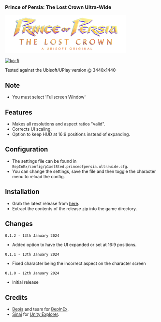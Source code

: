 ### Prince of Persia: The Lost Crown Ultra-Wide

![Game Logo](header.png)<br>

[![ko-fi](https://ko-fi.com/img/githubbutton_sm.svg)](https://ko-fi.com/F2F2DI3WA)<br>

Tested against the Ubisoft/UPlay version @ 3440x1440

## Note
- You must select 'Fullscreen Window'

## Features
- Makes all resolutions and aspect ratios "valid".
- Corrects UI scaling.
- Option to keep HUD at 16:9 positions instead of expanding.

## Configuration
- The settings file can be found in `BepInEx/config/p1xel8ted.princeofpersia.ultrawide.cfg`.
- You can change the settings, save the file and then toggle the character menu to reload the config.

## Installation
- Grab the latest release from [here](https://github.com/p1xel8ted/UltrawideFixes/releases/tag/PrinceOfPersiaTheLostCrown).
- Extract the contents of the release zip into the game directory.

## Changes

`0.1.2 - 13th January 2024`
- Added option to have the UI expanded or set at 16:9 positions.

`0.1.1 - 13th January 2024`
- Fixed character being the incorrect aspect on the character screen

`0.1.0 - 12th January 2024`
- Initial release
  
## Credits
- [Bepis](https://github.com/bbepis) and team for [BepInEx](https://github.com/BepInEx/BepInEx).
- [Sinai]() for [Unity Explorer](https://github.com/sinai-dev/UnityExplorer).